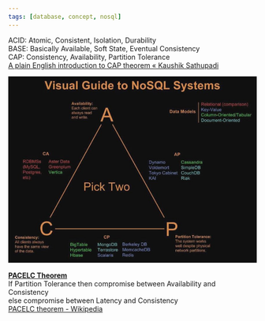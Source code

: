 ```yaml
---
tags: [database, concept, nosql]
---
```


ACID: Atomic, Consistent, Isolation, Durability  
BASE: Basically Available, Soft State, Eventual Consistency  
CAP: Consistency, Availability, Partition Tolerance  
[A plain English introduction to CAP theorem « Kaushik Sathupadi](http://ksat.me/a-plain-english-introduction-to-cap-theorem)

![CAP Theorem|500](../../Cloud%20Service%20Providers/AWS/images/cap-theorem.jpg)

**<u>PACELC Theorem</u>**  
If Partition Tolerance then compromise between Availability and Consistency  
else compromise between Latency and Consistency  
[PACELC theorem - Wikipedia](https://en.wikipedia.org/wiki/PACELC_theorem)
